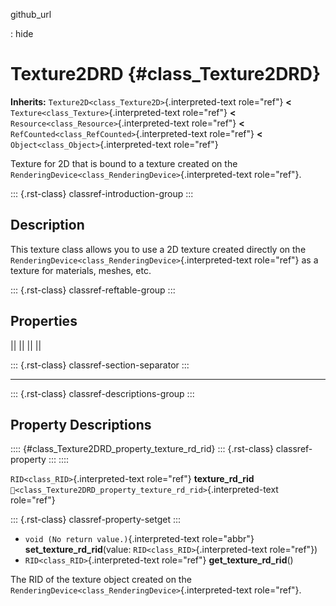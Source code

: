 github_url

:   hide

# Texture2DRD {#class_Texture2DRD}

**Inherits:** `Texture2D<class_Texture2D>`{.interpreted-text role="ref"}
**\<** `Texture<class_Texture>`{.interpreted-text role="ref"} **\<**
`Resource<class_Resource>`{.interpreted-text role="ref"} **\<**
`RefCounted<class_RefCounted>`{.interpreted-text role="ref"} **\<**
`Object<class_Object>`{.interpreted-text role="ref"}

Texture for 2D that is bound to a texture created on the
`RenderingDevice<class_RenderingDevice>`{.interpreted-text role="ref"}.

::: {.rst-class}
classref-introduction-group
:::

## Description

This texture class allows you to use a 2D texture created directly on
the `RenderingDevice<class_RenderingDevice>`{.interpreted-text
role="ref"} as a texture for materials, meshes, etc.

::: {.rst-class}
classref-reftable-group
:::

## Properties

||
||
||
||

::: {.rst-class}
classref-section-separator
:::

------------------------------------------------------------------------

::: {.rst-class}
classref-descriptions-group
:::

## Property Descriptions

:::: {#class_Texture2DRD_property_texture_rd_rid}
::: {.rst-class}
classref-property
:::
::::

`RID<class_RID>`{.interpreted-text role="ref"} **texture_rd_rid**
`🔗<class_Texture2DRD_property_texture_rd_rid>`{.interpreted-text
role="ref"}

::: {.rst-class}
classref-property-setget
:::

- `void (No return value.)`{.interpreted-text role="abbr"}
  **set_texture_rd_rid**(value: `RID<class_RID>`{.interpreted-text
  role="ref"})
- `RID<class_RID>`{.interpreted-text role="ref"}
  **get_texture_rd_rid**()

The RID of the texture object created on the
`RenderingDevice<class_RenderingDevice>`{.interpreted-text role="ref"}.
